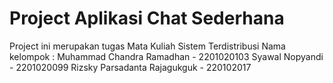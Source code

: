# Project Aplikasi Chat Sederhana
 Project ini merupakan tugas Mata Kuliah Sistem Terdistribusi
 Nama kelompok : 
 Muhammad Chandra Ramadhan - 2201020103
 Syawal Nopyandi - 2201020099
 Rizsky Parsadanta Rajagukguk - 220102017
